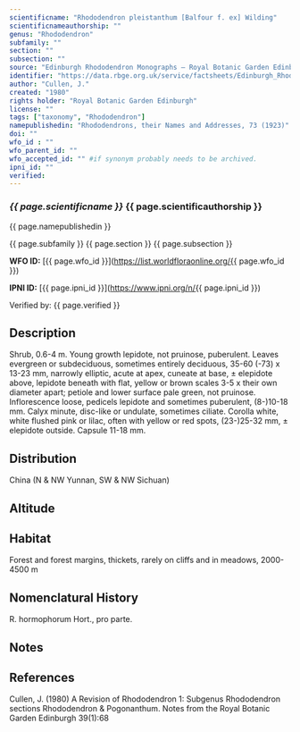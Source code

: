 ```yaml
---
scientificname: "Rhododendron pleistanthum [Balfour f. ex] Wilding"
scientificnameauthorship: ""
genus: "Rhododendron"
subfamily: ""
section: ""
subsection: ""
source: "Edinburgh Rhododendron Monographs – Royal Botanic Garden Edinburgh"
identifier: "https://data.rbge.org.uk/service/factsheets/Edinburgh_Rhododendron_Monographs.xhtml"
author: "Cullen, J."
created: "1980"
rights holder: "Royal Botanic Garden Edinburgh"
license: ""
tags: ["taxonomy", "Rhododendron"]
namepublishedin: "Rhododendrons, their Names and Addresses, 73 (1923)"
doi: ""
wfo_id : ""
wfo_parent_id: ""
wfo_accepted_id: "" #if synonym probably needs to be archived.                      
ipni_id: ""
verified:
---
```

### _{{ page.scientificname }}_ {{ page.scientificauthorship }}
 {{ page.namepublishedin }}

{{ page.subfamily }} {{ page.section }} {{ page.subsection }}

**WFO ID:** [{{ page.wfo_id }}](https://list.worldfloraonline.org/{{ page.wfo_id }})

**IPNI ID:** [{{ page.ipni_id }}](https://www.ipni.org/n/{{ page.ipni_id }})

Verified by: {{ page.verified }}



## Description
Shrub, 0.6-4 m. Young growth lepidote, not pruinose, puberulent. Leaves evergreen or subdeciduous, sometimes entirely deciduous, 35-60 (-73) x 13-23 mm, narrowly elliptic, acute at apex, cuneate at base, ± elepidote above, lepidote beneath with flat, yellow or brown scales 3-5 x their own diameter apart; petiole and lower surface pale green, not pruinose. Inflorescence loose, pedicels lepidote and sometimes puberulent, (8-)10-18 mm. Calyx minute, disc-like or undulate, sometimes ciliate. Corolla white, white flushed pink or lilac, often with yellow or red spots, (23-)25-32 mm, ± elepidote outside. Capsule 11-18 mm.

## Distribution
China (N & NW Yunnan, SW & NW Sichuan)

## Altitude


## Habitat
Forest and forest margins, thickets, rarely on cliffs and in meadows, 2000-4500 m

## Nomenclatural History
R. hormophorum Hort., pro parte.
                       
## Notes


## References

Cullen, J. (1980) A Revision of Rhododendron 1: Subgenus Rhododendron sections Rhododendron & Pogonanthum. Notes from the Royal Botanic Garden Edinburgh 39(1):68
